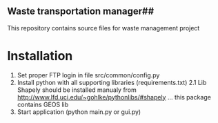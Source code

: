 ## Waste transportation manager##

This repository contains source files for waste management project


# Installation #

1. Set proper FTP login in file src/common/config.py
2. Install python with all supporting libraries (requirements.txt)
2.1 Lib Shapely should be installed manualy from http://www.lfd.uci.edu/~gohlke/pythonlibs/#shapely 
    ... this package contains GEOS lib
3. Start application (python main.py or gui.py)